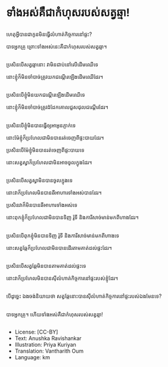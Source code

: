 # ទាំងអស់​គឺ​ជា​កំហុស​របស់​សត្វឆ្មា​!​

##
ហេតុអ្វីបានជាកូនមិនធ្វើលំហាត់កិច្ចការនៅផ្ទះ?

បាទអ្នកគ្រូ ព្រោះទាំងអស់នេះគឺជាកំហុសរបស់សត្វឆ្មា។

##
ប្រសិនបើសត្វឆ្មានោះ វាមិនជាប់នៅលើដើមឈើទេ

នោះខ្ញុំក៏មិនចាំបាច់ត្រូវយកជណ្ដើរឡើងដើមឈើដែរ។

##
ប្រសិនបើខ្ញុំមិនយកជណ្ដើរឡើងដើមឈើទេ

នោះខ្ញុំក៏មិនចាំបាច់ត្រូវដំដែកគោលជួសជុលជណ្ដើរដែរ។

##
ប្រសិនបើខ្ញុំមិនបានធ្វើឲ្យអាអូនភ្ញាក់ទេ

នោះម៉ែខ្ញុំក៏ប្រហែលជាមិនបានរត់ចេញពីផ្ទះបាយដែរ។

ប្រសិនបើម៉ែខ្ញុំមិនបានរត់ចេញពីផ្ទះបាយទេ

នោះសត្វស្វាក៏ប្រហែលជាមិនអាចចូលក្នុងដែរ។

##
ប្រសិនបើសត្វស្វាមិនបានចូលក្នុងទេ

នោះវាក៏ប្រហែលមិនបានឆីអាហារទាំងអស់បានដែរ។

ប្រសិនវាក៏មិនបានឆីអាហារទាំងអស់ទេ

នោះពុកខ្ញុំក៏ប្រហែលជាមិនបានទិញ រ៉ូទី និងការីសាច់មាន់មកពីហាងដែរ។

##
ប្រសិនបើពុកខ្ញុំមិនបានទិញ រ៉ូទី និងការីសាច់មាន់មកពីហាងទេ

នោះសត្វឆ្កែក៏ប្រហែលជាមិនបានដើរតាមគាត់ដល់ផ្ទះដែរ។

##
ប្រសិនបើសត្វឆ្កែមិនបានតាមគាត់ដល់ផ្ទះទេ

នោះវាក៏ប្រហែលមិនបានសុីលំហាត់កិច្ចការនៅផ្ទះរបស់ខ្ញុំដែរ។

##
បើដូច្នេះ ឯងចង់និយាយថា សត្វឆ្កែនោះបានសុីលំហាត់កិច្ចការនៅផ្ទះរបស់ឯងមែនទេ?

##
បាទអ្នកគ្រូ។ ហើយទាំងអស់គឺជាកំហុសរបស់សត្វឆ្មា!

##
* License: [CC-BY]
* Text: Anushka Ravishankar
* Illustration: Priya Kuriyan
* Translation: Vantharith Oum
* Language: km

